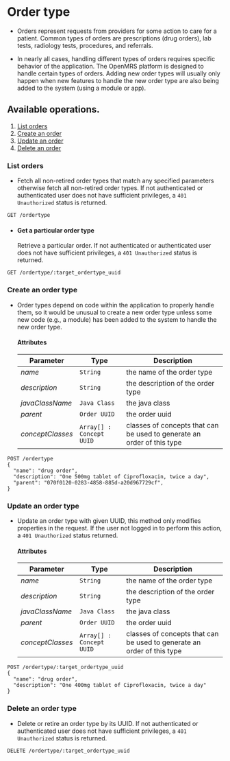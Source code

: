 # Order type

* Orders represent requests from providers for some action to care for a patient. 
Common types of orders are prescriptions (drug orders), lab tests, radiology tests, 
procedures, and referrals.

* In nearly all cases, handling different types of orders requires specific behavior of 
the application. The OpenMRS platform is designed to handle certain types of orders. 
Adding new order types will usually only happen when new features to handle the 
new order type are also being added to the system (using a module or app).

## Available operations.

1. [List orders](#list-orders)
2. [Create an order](#create-an-order)
3. [Update an order](#update-an-order)
4. [Delete an order](#delete-an-order)

### List orders

* Fetch all non-retired order types that match any specified parameters otherwise fetch all non-retired order types. If not authenticated or authenticated user does not have sufficient privileges, a `401 Unauthorized` status is returned.

```console
GET /ordertype
 ```

* #### Get a particular order type

    Retrieve a particular order.
If not authenticated or authenticated user does not have sufficient privileges, a `401 Unauthorized` status is returned.

```console
GET /ordertype/:target_ordertype_uuid
```

### Create an order type

* Order types depend on code within the application to properly handle them, so it would be unusual to create a new order type unless some new code (e.g., a module) has been added to the system to handle the new order type.

    #### Attributes

    Parameter | Type | Description
    --- | --- | ---
    *name* | `String` | the name of the order type
    *description* | `String` | the description of the order type
    *javaClassName* | `Java Class` | the java class
    *parent* | `Order UUID` | the order uuid
    *conceptClasses* | `Array[] : Concept UUID` | classes of concepts that can be used to generate an order of this type

```console
POST /ordertype
{
  "name": "drug order",
  "description": "One 500mg tablet of Ciprofloxacin, twice a day",
  "parent": "070f0120-0283-4858-885d-a20d967729cf",
}
```
    
### Update an order type

* Update an order type with given UUID, this method only modifies properties in the request. If the user not logged in to perform this action, a `401 Unauthorized` status returned.

    #### Attributes

    Parameter | Type | Description
    --- | --- | ---
    *name* | `String` | the name of the order type
    *description* | `String` | the description of the order type
    *javaClassName* | `Java Class` | the java class
    *parent* | `Order UUID` | the order uuid
    *conceptClasses* | `Array[] : Concept UUID` | classes of concepts that can be used to generate an order of this type

```console
POST /ordertype/:target_ordertype_uuid
{
  "name": "drug order",
  "description": "One 400mg tablet of Ciprofloxacin, twice a day"
}
```

### Delete an order type

* Delete or retire an order type by its UUID. If not authenticated or authenticated user does not have sufficient privileges, a `401 Unauthorized` status is returned.

```console
DELETE /ordertype/:target_ordertype_uuid
 ```
